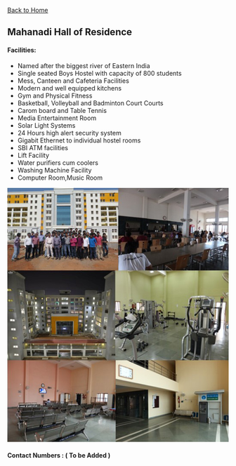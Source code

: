 [Back to Home](/index.md)

## Mahanadi Hall of Residence

#### Facilities:

* Named after the biggest river of Eastern India
* Single seated Boys Hostel with capacity of 800 students
* Mess, Canteen and Cafeteria Facilities
* Modern and well equipped kitchens
* Gym and Physical Fitness
* Basketball, Volleyball and Badminton Court Courts
* Carom board and Table Tennis
* Media Entertainment Room
* Solar Light Systems
* 24 Hours high alert security system
* Gigabit Ethernet to individual hostel rooms
* SBI ATM facilities
* Lift Facility
* Water purifiers cum coolers
* Washing Machine Facility
* Computer Room,Music Room

![alt text](/misc/pics/mhr.jpg)

#### Contact Numbers : ( To be Added )
